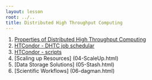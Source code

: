 ```yaml
---
layout: lesson
root: ../..
title: Distributed High Throughput Computing 
---
```

<div class="toc" markdown="1">

1.  [Properties of Distributed High Throughput Computing](01-propDHTC.html)
2.  [HTCondor - DHTC job schedular](02-HTCondor.html)
3.  [HTCondor - scripts](03-HTCondor.html)
4.  [Scaling up Resources] (04-ScaleUp.html)
5.  [Data Storage Solutions] (05-Stash.html)
6.  [Scientific Workflows] (06-dagman.html)

</div>
